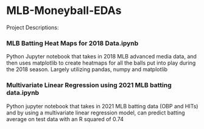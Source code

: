 # MLB-Moneyball-EDAs

Project Descriptions:

### MLB Batting Heat Maps for 2018 Data.ipynb

Python Jupyter notebook that takes in 2018 MLB advanced media data, and then uses matplotlib to create heatmaps for all the balls put into play during the 2018 season. Largely utilizing pandas, numpy and matplotlib

### Multivariate Linear Regression using 2021 MLB batting data.ipynb

Python jupyter notebook that takes in 2021 MLB batting data (OBP and HITs) and by using a multivariate linear regression model,    can predict batting average on test data with an R squared of 0.74


